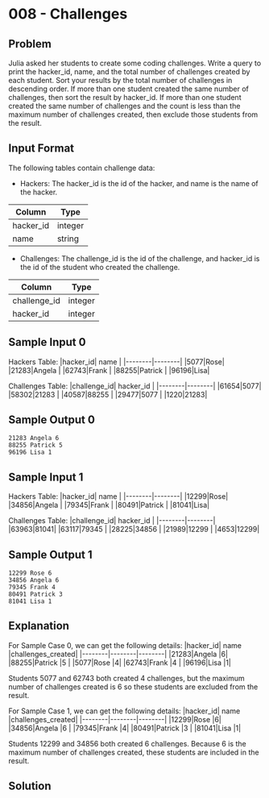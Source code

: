 # 008 - Challenges
## Problem

Julia asked her students to create some coding challenges. Write a query to print the hacker_id, name, and the total number of challenges created by each student. 
Sort your results by the total number of challenges in descending order. If more than one student created the same number of challenges, then sort the result by hacker_id. 
If more than one student created the same number of challenges and the count is less than the maximum number of challenges created, then exclude those students from the result.

## Input Format
The following tables contain challenge data:
- Hackers: The hacker_id is the id of the hacker, and name is the name of the hacker.

| Column | Type    |
|--------|---------|
| hacker_id | integer |
| name	| string |

- Challenges: The challenge_id is the id of the challenge, and hacker_id is the id of the student who created the challenge.

| Column | Type    |
|--------|---------|
| challenge_id	| integer |
| hacker_id | integer |

## Sample Input 0

Hackers Table:
|hacker_id| name |
|--------|--------|
|5077|Rose|
|21283|Angela |
|62743|Frank |
|88255|Patrick |
|96196|Lisa|

Challenges Table:
|challenge_id| hacker_id |
|--------|--------|
|61654|5077|
|58302|21283 |
|40587|88255 |
|29477|5077 |
|1220|21283|

## Sample Output 0

```
21283 Angela 6
88255 Patrick 5
96196 Lisa 1
```

## Sample Input 1

Hackers Table:
|hacker_id| name |
|--------|--------|
|12299|Rose|
|34856|Angela |
|79345|Frank |
|80491|Patrick |
|81041|Lisa|

Challenges Table:
|challenge_id| hacker_id |
|--------|--------|
|63963|81041|
|63117|79345 |
|28225|34856 |
|21989|12299 |
|4653|12299|

## Sample Output 1

```
12299 Rose 6
34856 Angela 6
79345 Frank 4
80491 Patrick 3
81041 Lisa 1
```

## Explanation

For Sample Case 0, we can get the following details:
|hacker_id| name |challenges_created| 
|--------|--------|--------|
|21283|Angela |6|
|88255|Patrick |5 |
|5077|Rose |4|
|62743|Frank |4 |
|96196|Lisa |1|

Students 5077 and 62743 both created 4 challenges, but the maximum number of challenges created is 6 so these students are excluded from the result.

For Sample Case 1, we can get the following details:
|hacker_id| name |challenges_created| 
|--------|--------|--------|
|12299|Rose |6|
|34856|Angela |6 |
|79345|Frank |4|
|80491|Patrick |3 |
|81041|Lisa |1|

Students 12299 and 34856 both created 6 challenges. Because 6 is the maximum number of challenges created, these students are included in the result.

## Solution
```sql

```
